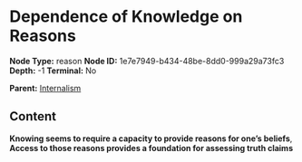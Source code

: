 # Dependence of Knowledge on Reasons

**Node Type:** reason
**Node ID:** 1e7e7949-b434-48be-8dd0-999a29a73fc3
**Depth:** -1
**Terminal:** No

**Parent:** [Internalism](internalism.md)

## Content

**Knowing seems to require a capacity to provide reasons for one’s beliefs**, **Access to those reasons provides a foundation for assessing truth claims**
